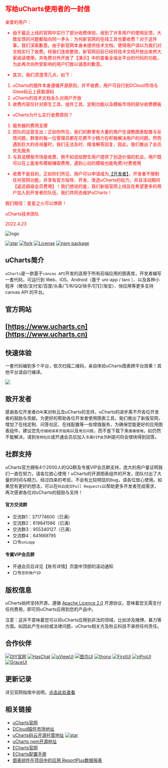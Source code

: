 

## <font color='red'>写给uCharts使用者的一封信</font>
<font color='red'>
亲爱的用户：

- 由于最近上线的官网中实行了部分收费体验，收到了许多用户的使用反馈，大致反馈的问题都指向同一矛头：为何新官网的在线工具也要收费？对于这件事，我们深表歉意。由于新官网本身未提供技术文档，使得用户误以为我们对文档实行了收费。经我们连夜整改，新官网目前已经将技术文档开放出来供大家阅读使用，并免费对外开放了【演示】中的查看全端全平台的代码的功能，为此再次向所受影响的用户们致以诚恳的歉意。

- 其次，我们须澄清几点，如下：
1. uCharts的插件本身遵循开源原则，并不收费，用户可自行到DCloud市场与Gitee码云上获取源码
2. uCharts的技术文档永久对用户开放
3. 收费内容仅针对原生工具、组件工具、定制功能以及模板市场的部分收费模板

- uCharts为什么实行收费原则？
1. 服务器的费用支撑
2. 团队的运营支出；正如你所见，我们的群里有大量的用户在请教图表配置与反馈问题，群里的每一位管理员都在花费不少精力在积极解决用户的问题，然而遇到巨大的咨询量时，我们无法及时、精准解答回复，因此，我们推出了会员优先服务
3. 与其说模板市场是收费，倒不如说给野生用户提供了创造价值的机会，用户既可以在上面发布模板赚取费用，遇到心动的模板也能免费/付费使用

- 收费不是目的，正如你们所见，用户可以申请成为[【开发者】](https://www.ucharts.cn/v2/#/agreement/developer)，开发者不限制任何官网功能，并享有官方指导、开发、改造uCharts的权力，并且活动期间【返还超级会员费用】！我们想说的是，我们新版官网上线旨在希望更多的用户加入到开发者的队伍，我们共同去维护uCharts！
       
我们相信：星星之火可以燎原！

uCharts技术团队

2022.4.23

</font>


![logo](https://img-blog.csdnimg.cn/4a276226973841468c1be356f8d9438b.png)


[![star](https://gitee.com/uCharts/uCharts/badge/star.svg?theme=gvp)](https://gitee.com/uCharts/uCharts/stargazers)
[![fork](https://gitee.com/uCharts/uCharts/badge/fork.svg?theme=gvp)](https://gitee.com/uCharts/uCharts/members)
[![License](https://img.shields.io/badge/license-Apache%202-4EB1BA.svg)](https://www.apache.org/licenses/LICENSE-2.0.html)
[![npm package](https://img.shields.io/npm/v/@qiun/ucharts.svg?style=flat-square)](https://www.npmjs.com/~qiun)


## uCharts简介

`uCharts`是一款基于`canvas API`开发的适用于所有前端应用的图表库，开发者编写一套代码，可运行到 Web、iOS、Android（基于 uni-app / taro ）、以及各种小程序（微信/支付宝/百度/头条/飞书/QQ/快手/钉钉/淘宝）、快应用等更多支持 canvas API 的平台。

## 官方网站

## [https://www.ucharts.cn](https://www.ucharts.cn)

## 快速体验

一套代码编到多个平台，依次扫描二维码，亲自体验uCharts图表跨平台效果！其他平台请自行编译。

![](https://www.ucharts.cn/images/web/guide/qrcode20220224.png)

## 致开发者

感谢各位开发者`四年`来对秋云及uCharts的支持，uCharts的进步离不开各位开发者的鼓励与贡献。为更好的帮助各位开发者使用图表工具，我们推出了新版官网，增加了在线定制、问答社区、在线配置等一些增值服务，为确保您能更好的应用图表组件，建议您先`仔细阅读本页指南`以及`常见问题`，而不是下载下来`直接使用`。如仍然不能解决，请到`官网社区`或开通会员后加入`专属VIP会员群`提问将会很快得到回答。

## 社群支持

uCharts官方拥有4个2000人的QQ群及专属VIP会员群支持，庞大的用户量证明我们一直在努力，请各位放心使用！uCharts的开源图表组件的开发，团队付出了大量的时间与精力，经过四来的考验，不会有比较明显的bug，请各位放心使用。如果您有更好的想法，可以在`码云提交Pull Requests`以帮助更多开发者完成需求，再次感谢各位对uCharts的鼓励与支持！

#### 官方交流群
- 交流群1：371774600（已满）
- 交流群2：619841586（已满）
- 交流群3：955340127（已满）
- 交流群4：641669795
- 口令`uniapp`

#### 专属VIP会员群
- 开通会员后详见【账号详情】页面中顶部的滚动通知
- 口令`您的用户ID`

## 版权信息

uCharts始终坚持开源，遵循 [Apache Licence 2.0](https://www.apache.org/licenses/LICENSE-2.0.html) 开源协议，意味着您无需支付任何费用，即可将uCharts应用到您的产品中。

注意：这并不意味着您可以将uCharts应用到非法的领域，比如涉及赌博，暴力等方面。如因此产生纠纷或法律问题，uCharts相关方及秋云科技不承担任何责任。

## 合作伙伴

[![DIY官网](https://www.ucharts.cn/images/web/guide/links/diy-gw.png)](https://www.custom.com/)
[![HasChat](https://www.ucharts.cn/images/web/guide/links/haschat.png)](https://gitee.com/howcode/has-chat)
[![uViewUI](https://www.ucharts.cn/images/web/guide/links/uView.png)](https://www.uviewui.com/)
[![图鸟UI](https://www.ucharts.cn/images/web/guide/links/tuniao.png)](https://ext.dcloud.net.cn/plugin?id=7088)
[![thorui](https://www.ucharts.cn/images/web/guide/links/thorui.png)](https://ext.dcloud.net.cn/publisher?id=202)
[![FirstUI](https://www.ucharts.cn/images/web/guide/links/first.png)](https://www.firstui.cn/)
[![nProUI](https://www.ucharts.cn/images/web/guide/links/nPro.png)](https://ext.dcloud.net.cn/plugin?id=5169)
[![GraceUI](https://www.ucharts.cn/images/web/guide/links/grace.png)](https://www.graceui.com/)


## 更新记录

详见官网指南中说明，[点击此处查看](https://www.ucharts.cn/v2/#/guide/index?id=100)


## 相关链接
- [uCharts官网](https://www.ucharts.cn)
- [DCloud插件市场地址](https://ext.dcloud.net.cn/plugin?id=271)
- [uCharts码云开源托管地址](https://gitee.com/uCharts/uCharts) [![star](https://gitee.com/uCharts/uCharts/badge/star.svg?theme=gvp)](https://gitee.com/uCharts/uCharts/stargazers)
- [uCharts npm开源地址](https://www.ucharts.cn)
- [ECharts官网](https://echarts.apache.org/zh/index.html)
- [ECharts配置手册](https://echarts.apache.org/zh/option.html)
- [图表组件在项目中的应用 ReportPlus数据报表](https://www.ucharts.cn/v2/#/layout/info?id=1) 